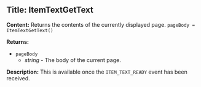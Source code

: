 ## Title: ItemTextGetText

**Content:**
Returns the contents of the currently displayed page.
`pageBody = ItemTextGetText()`

**Returns:**
- `pageBody`
  - *string* - The body of the current page.

**Description:**
This is available once the `ITEM_TEXT_READY` event has been received.